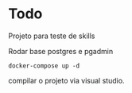 # Todo
Projeto para teste de skills

Rodar base postgres e pgadmin
```
docker-compose up -d
```

compilar o projeto via visual studio.
